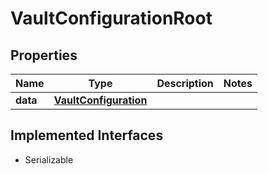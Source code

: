 

# VaultConfigurationRoot


## Properties

Name | Type | Description | Notes
------------ | ------------- | ------------- | -------------
**data** | [**VaultConfiguration**](VaultConfiguration.md) |  | 


## Implemented Interfaces

* Serializable


